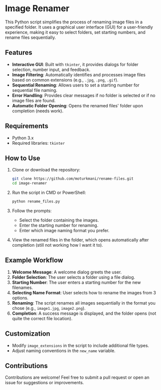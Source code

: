 # Image Renamer

This Python script simplifies the process of renaming image files in a specified folder. It uses a graphical user interface (GUI) for a user-friendly experience, making it easy to select folders, set starting numbers, and rename files sequentially.

## Features

- **Interactive GUI**: Built with `tkinter`, it provides dialogs for folder selection, number input, and feedback.
- **Image Filtering**: Automatically identifies and processes image files based on common extensions (e.g., `.jpg`, `.png`, `.gif`).
- **Sequential Renaming**: Allows users to set a starting number for sequential file naming.
- **Error Handling**: Provides clear messages if no folder is selected or if no image files are found.
- **Automatic Folder Opening**: Opens the renamed files' folder upon completion (needs work).

## Requirements

- Python 3.x
- Required libraries: `tkinter`

## How to Use

1. Clone or download the repository:
   ```bash
   git clone https://github.com/moturkmani/rename-files.git
   cd image-renamer
   ```

2. Run the script in CMD or PowerShell:
   ```bash
   python rename_files.py
   ```

3. Follow the prompts:
   - Select the folder containing the images.
   - Enter the starting number for renaming.
   - Enter which image naming format you prefer.

4. View the renamed files in the folder, which opens automatically after completion (still not working how I want it to).

## Example Workflow

1. **Welcome Message**: A welcome dialog greets the user.
2. **Folder Selection**: The user selects a folder using a file dialog.
3. **Starting Number**: The user enters a starting number for the new filenames.
4. **Selecting Name Format**: User selects how to rename the images from 3 options. 
5. **Renaming**: The script renames all images sequentially in the format you chose (e.g., `image1.jpg`, `image2.png`).
6. **Completion**: A success message is displayed, and the folder opens (not quite the correct file location).

## Customization

- Modify `image_extensions` in the script to include additional file types.
- Adjust naming conventions in the `new_name` variable.

## Contributions

Contributions are welcome! Feel free to submit a pull request or open an issue for suggestions or improvements.


